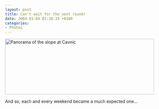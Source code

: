 ```yaml
---
layout: post
title: Can't wait for the next round!
date: 2004-03-04 02:38:19 +0100
categories:
- Photos
---
```

<a href="http://www.rusiczki.net/blog/blogpics/cavnic_panorama.php" onclick="window.open('http://www.rusiczki.net/blog/blogpics/cavnic_panorama.php','popup','width=1023,height=383,scrollbars=no,resizable=no,toolbar=no,directories=no,location=no,menubar=no,status=no,left=0,top=0'); return false"><img src="http://www.rusiczki.net/blog/blogpics/cavnic_panorama-thumb.jpg" width="490" height="183" border="0" class="image" alt="Panorama of the slope at Cavnic" /></a>

And so, each and every weekend became a much expected one...

